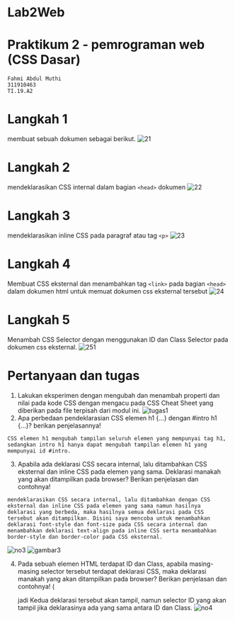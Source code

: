 # Lab2Web
# Praktikum 2 - pemrograman web (CSS Dasar)
```
Fahmi Abdul Muthi
311910463
TI.19.A2
```
# Langkah 1
membuat sebuah dokumen sebagai berikut.
![21](https://user-images.githubusercontent.com/56380765/114503465-8efd8800-9c57-11eb-8bcf-83e8bc016c85.png)
# Langkah 2
mendeklarasikan CSS internal dalam bagian ```<head>``` dokumen
![22](https://user-images.githubusercontent.com/56380765/114503688-e6035d00-9c57-11eb-856c-eee8bd027389.png)
# Langkah 3
mendeklarasikan inline CSS pada paragraf atau tag ```<p>```
![23](https://user-images.githubusercontent.com/56380765/114503887-3084d980-9c58-11eb-8961-9aab14272ca0.png)
# Langkah 4
Membuat CSS eksternal dan menambahkan tag ```<link>``` pada bagian ```<head>``` dalam dokumen html untuk memuat dokumen css eksternal tersebut
![24](https://user-images.githubusercontent.com/56380765/114504081-78a3fc00-9c58-11eb-94c5-add4b704d111.png)
# Langkah 5
Menambah CSS Selector dengan menggunakan ID dan Class Selector pada dokumen css eksternal.
![251](https://user-images.githubusercontent.com/56380765/114504377-fa942500-9c58-11eb-8121-89e38c6ee6da.png)

# Pertanyaan dan tugas
1. Lakukan eksperimen dengan mengubah dan menambah properti dan nilai pada kode CSS dengan mengacu pada CSS Cheat Sheet yang diberikan pada file terpisah dari modul ini.
![tugas1](https://user-images.githubusercontent.com/56380765/115134859-16733e80-a03e-11eb-922e-0ff216dfb129.png)
2. Apa perbedaan pendeklarasian CSS elemen h1 {...} dengan #intro h1 {...}? berikan penjelasannya!
```
CSS elemen h1 mengubah tampilan seluruh elemen yang mempunyai tag h1, sedangkan intro h1 hanya dapat mengubah tampilan elemen h1 yang mempunyai id #intro.
```
3. Apabila ada deklarasi CSS secara internal, lalu ditambahkan CSS eksternal dan inline CSS pada elemen yang sama. Deklarasi manakah yang akan ditampilkan pada browser? Berikan
penjelasan dan contohnya!
```
mendeklarasikan CSS secara internal, lalu ditambahkan dengan CSS eksternal dan inline CSS pada elemen yang sama namun hasilnya deklarasi yang berbeda, maka hasilnya semua deklarasi pada CSS tersebut akan ditampilkan. Disini saya mencoba untuk menambahkan deklarasi font-style dan font-size pada CSS secara internal dan menambahkan deklarasi text-align pada inline CSS serta menambahkan border-style dan border-color pada CSS eksternal.
```
![no3](https://user-images.githubusercontent.com/56380765/115135011-60105900-a03f-11eb-90fa-a335bcac637a.png)
![gambar3](https://user-images.githubusercontent.com/56380765/115135025-774f4680-a03f-11eb-8c28-1c3f2e9e29fe.png)

4. Pada sebuah elemen HTML terdapat ID dan Class, apabila masing-masing selector tersebut terdapat deklarasi CSS, maka deklarasi manakah yang akan ditampilkan pada browser?
Berikan penjelasan dan contohnya! ( <p id="paragraf-1" class="text-paragraf">
jadi Kedua deklarasi tersebut akan tampil, namun selector ID yang akan tampil jika deklarasinya ada yang sama antara ID dan Class.
![no4](https://user-images.githubusercontent.com/56380765/115135118-fe042380-a03f-11eb-9a5b-853e17e4f985.png)
